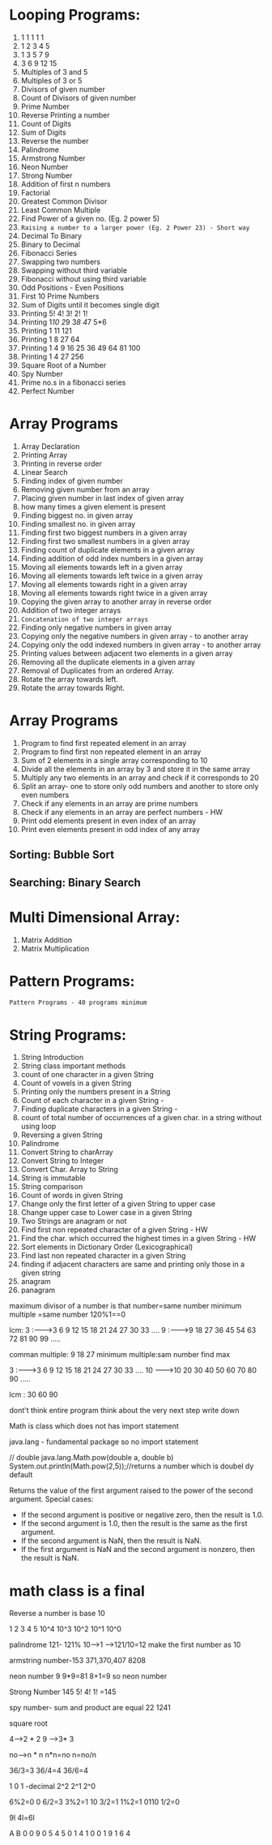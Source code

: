 # Looping Programs:
1) 1   1   1   1   1
2) 1   2   3   4   5
3) 1   3   5   7   9
4) 3   6   9   12  15
5) Multiples of 3 and 5
6) Multiples of 3 or 5
7) Divisors of given number
8) Count of Divisors of given number
9) Prime Number
10) Reverse Printing a number
11) Count of Digits
12) Sum of Digits
13) Reverse the number
14) Palindrome
15) Armstrong Number
16) Neon Number  
17) Strong Number 
18) Addition of first n numbers
19) Factorial
20) Greatest Common Divisor
21) Least Common Multiple
22) Find Power of a given no. (Eg. 2 power 5)
22) `Raising a number to a larger power (Eg. 2 Power 23) - Short way `
23) Decimal To Binary
24) Binary to Decimal
25) Fibonacci Series
26) Swapping two numbers
27) Swapping without third variable
28) Fibonacci without using third variable
29) Odd Positions - Even Positions
30) First 10 Prime Numbers
31) Sum of Digits until it becomes single digit
32) Printing 5! 4! 3! 2! 1!
33) Printing 1*10 2*9 3*8 4*7 5*6
34) Printing 1 11 121
35) Printing 1 8 27 64
36) Printing 1 4 9 16 25 36 49 64 81 100 
37) Printing 1 4 27 256
38) Square Root of a Number
39) Spy Number 
40) Prime no.s in a fibonacci series
41) Perfect Number

# Array Programs
1) Array Declaration
2) Printing Array
3) Printing in reverse order
4) Linear Search
5) Finding index of given number
6) Removing given number from an array
7) Placing given number in last index of given array
8) how many times a given element is present
9) Finding biggest no. in given array
10) Finding smallest no. in given array
11) Finding first two biggest numbers in a given array
12) Finding first two smallest numbers in a given array
13) Finding count of duplicate elements in a given array
14) Finding addition of odd index numbers in a given array
15) Moving all elements towards left in a given array
16) Moving all elements towards left twice in a given array
17) Moving all elements towards right in a given array
18) Moving all elements towards right twice in a given array
19) Copying the given array to another array in reverse order
20) Addition of two integer arrays
20) `Concatenation of two integer arrays`
21) Finding only negative numbers in given array
22) Copying only the negative numbers in given array - to another array
23) Copying only the odd indexed numbers in given array - to another array
24) Printing values between adjacent two elements in a given array
25) Removing all the duplicate elements in a given array
26) Removal of Duplicates from an ordered Array.
27) Rotate the array towards left.
28) Rotate the array towards Right.

# Array Programs
1. Program to find first repeated element in an array
2. Program to find first non repeated element in an array
3. Sum of 2 elements in a single array corresponding to 10
4. Divide all the elements in an array by 3 and store it in the same array
5. Multiply any two elements in an array and check if it corresponds to 20
6. Split an array- one to store only odd numbers and another to store only even numbers
7. Check if any elements in an array are prime numbers
8. Check if any elements in an array are perfect numbers - HW
9. Print odd elements present in even index of an array
10. Print even elements present in odd index of any array

## Sorting: Bubble Sort
## Searching: Binary Search

# Multi Dimensional Array:
1) Matrix Addition
2) Matrix Multiplication

# Pattern Programs:
`Pattern Programs - 40 programs minimum`

# String Programs:
1) String Introduction
2) String class important methods
3) count of one character in a given String
4) Count of vowels in a given String
5) Printing only the numbers present in a String
6) Count of each character in a given String - 
7) Finding duplicate characters in a given String - 
8) count of total number of occurrences of a given char. in a string without using loop
9) Reversing a given String
10) Palindrome
11) Convert String to charArray
12) Convert String to Integer
13) Convert Char. Array to String
14) String is immutable
15) String comparison
16) Count of words in given String
17) Change only the first letter of a given String to upper case
18) Change upper case to Lower case in a given String
19) Two Strings are anagram or not
20) Find first non repeated character of a given String - HW
21) Find the char. which occurred the highest times in a given String - HW
22) Sort elements in Dictionary Order (Lexicographical)
23) Find last non repeated character in a given String
24) finding if adjacent characters are same and printing only those in a given string
25) anagram
26) panagram 




<!-- 14 -->
maximum divisor of a number is that number=same number
minimum multiple =same number
120%1==0

lcm:
3 :--->3 6 9 12 15 18 21 24 27 30 33 ....
9 :--->9 18 27 36 45 54 63 72 81 90 99 .....

comman multiple: 9 18 27
minimum multiple:sam number
find max

3 :--->3 6 9 12 15 18 21 24 27 30 33 ....
10 --->10 20 30 40 50 60 70 80 90 .....

lcm : 30 60 90


dont't think entire program
think about the very next step
write down


Math is class  which does not has import statement

java.lang - fundamental package
so no import statement



 // double java.lang.Math.pow(double a, double b)
    System.out.println(Math.pow(2,5));//returns a number which is doubel dy default


Returns the value of the first argument raised to the power of the second argument. Special cases:

- If the second argument is positive or negative zero, then the result is 1.0.
- If the second argument is 1.0, then the result is the same as the first argument.
- If the second argument is NaN, then the result is NaN.
- If the first argument is NaN and the second argument is nonzero, then the result is NaN.

# math class is a final 



Reverse a number is base 10

1 2 3 4 5 
10^4 10^3 10^2 10^1 10^0


palindrome 
 121- 121% 10-->1 -->121/10=12
 make the first number as 10

 armstring number-153 371,370,407
 8208
 

neon number
9 
9*9=81
8+1=9
so neon number

Strong Number
145
5!
4!
1!
=145


spy number- sum and product are equal 
22
1241

square root

4-->2 * 2
9 -->3* 3

no-->n * n
n*n=no
 n=no/n

 36/3=3
 36/4=4
 36/6=4

 1    0   1 -decimal
 2^2 2^1 2^0 


 6%2=0    0
 6/2=3
 3%2=1    10 
 3/2=1
 1%2=1    0110
 1/2=0  


 9l 4l=6l

 A B
 0  0
 9  0
 5  4
 5  0
 1  4
 1  0
 0  1
 9  1
 6  4 


